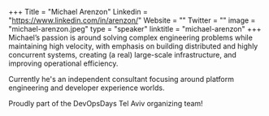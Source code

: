 +++
Title = "Michael Arenzon"
Linkedin = "https://www.linkedin.com/in/arenzon/"
Website = ""
Twitter = ""
image = "michael-arenzon.jpeg"
type = "speaker"
linktitle = "michael-arenzon"
+++
Michael’s passion is around solving complex engineering problems while maintaining high velocity, with emphasis on building distributed and highly concurrent systems, creating (a real) large-scale infrastructure, and improving operational efficiency.

Currently he's an independent consultant focusing around platform engineering and developer experience worlds.

Proudly part of the DevOpsDays Tel Aviv organizing team!